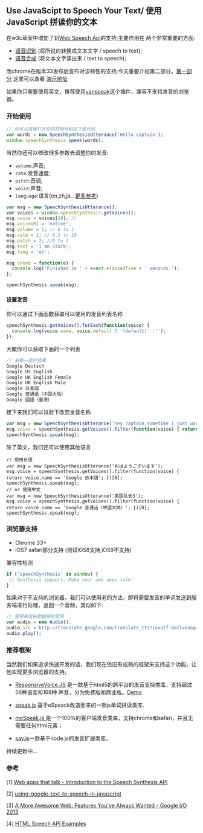 ## Use JavaScipt to Speech Your Text/ 使用JavaScript 拼读你的文本 

在w3c草案中增加了对[Web Speech Api](https://dvcs.w3.org/hg/speech-api/raw-file/tip/speechapi.html)的支持;主要作用在
两个非常重要的方面:
+ [语音识别](https://dvcs.w3.org/hg/speech-api/raw-file/tip/speechapi.html#speechreco-section) (将所说的转换成文本文字 / speech to text);
+ [语音合成](https://dvcs.w3.org/hg/speech-api/raw-file/tip/speechapi.html#tts-section) (将文本文字读出来 / text to speech);

而chrome在版本33发布后宣布对该特性的支持;今天重要介绍第二部分。[第一部分](https://github.com/JackPu/text-to-speech/blob/master/web-speech-regonition.md)
这里可以查看
[演示地址](http://events.jackpu.com/text-to-speech/demo.html)

如果你只需要使用英文，推荐使用[vanspeak](https://github.com/Vanthink-UED/vanspeak)这个插件，兼容不支持发音的浏览器。

### 开始使用

``` js
// 你可以直接打开你的控制台粘贴下面代码
var words = new SpeechSynthesisUtterance('Hello captain');
window.speechSynthesis.speak(words);
```

当然你还可以修改很多参数去调整你的发音:

+ `volume`:声音; 
+ `rate`:发音速度;
+ `pitch`:音调;
+ `voice`:声音;
+ `language`:语言(en,zh,ja...[更多参考](http://www.mathguide.de/info/tools/languagecode.html))

``` js
var msg = new SpeechSynthesisUtterance();
var voices = window.speechSynthesis.getVoices();
msg.voice = voices[10]; // 
msg.voiceURI = 'native';
msg.volume = 1; // 0 to 1
msg.rate = 1; // 0.1 to 10
msg.pitch = 2; //0 to 2
msg.text = 'I am Stark';
msg.lang = 'en';

msg.onend = function(e) {
  console.log('Finished in ' + event.elapsedTime + ' seconds.');
};

speechSynthesis.speak(msg);
```

#### 设置发音
你可以通过下面函数获取可以使用的发音列表名称
``` js
speechSynthesis.getVoices().forEach(function(voice) {
  console.log(voice.name, voice.default ? '(default)' :'');
});
```
大概你可以获取下面的一个列表
``` js
// 省略一部分结果
Google Deutsch 
Google US English 
Google UK English Female 
Google UK English Male 
Google 日本語 
Google 普通话（中国大陆）  
Google 國語（臺灣） 
```
接下来我们可以试验下改变发音名称
``` js
var msg = new SpeechSynthesisUtterance('hey captain,sometime I just want to break you perfect teeth');
msg.voice = speechSynthesis.getVoices().filter(function(voice) { return voice.name == 'Google US English'; })[0];
speechSynthesis.speak(msg);
```

除了英文，我们还可以使用其他语言
``` JS
// 使用日语
var msg = new SpeechSynthesisUtterance('おはようございます');
msg.voice = speechSynthesis.getVoices().filter(function(voice) { return voice.name == 'Google 日本語'; })[0];
speechSynthesis.speak(msg);
// or 使用中文
var msg = new SpeechSynthesisUtterance('美国队长3');
msg.voice = speechSynthesis.getVoices().filter(function(voice) { return voice.name == 'Google 普通话（中国大陆）'; })[0];
speechSynthesis.speak(msg);
```


### 浏览器支持

+ Chrome 33+
+ iOS7 safari部分支持 (测试iOS8支持,iOS9不支持)

 兼容性检测
 
```js
if ('speechSynthesis' in window) {
 // Synthesis support. Make your web apps talk!
}

```
如果对于不支持的浏览器，我们可以使用老的方法，即将需要发音的单词发送到服务端进行处理，返回一个音频，类似如下:
``` js
// 使用来自谷歌翻译的音频
var audio = new Audio();
audio.src ='http://translate.google.com/translate_tts?ie=utf-8&tl=en&q=' + encodeURI('hello captain');
audio.play();
```

### 推荐框架

当然我们如果追求快速开发的话，我们现在依旧有成熟的框架来支持这个功能，让他实现更多浏览器的支持。
+ [ResponsiveVoice.JS](http://responsivevoice.org/) 是一款基于html5的跨平台的发音支持类库，支持超过56种语言和168种
声音，分为免费版和商业版。[Demo](http://events.jackpu.com/text-to-speech/)

+ [speak.js](https://github.com/kripken/speak.js/) 基于eSpeack改造而来的一款js单词拼读类库.

+ [meSpeak.js ](http://www.masswerk.at/mespeak/)是一个100%的客户端发音类库，支持chrome和safari，并且无需要任何html元素；

+ [say.js](https://github.com/marak/say.js/)一款基于node.js的发音扩展类库。

持续更新中...

### 参考

[1] [Web apps that talk - Introduction to the Speech Synthesis API
](https://developers.google.com/web/updates/2014/01/Web-apps-that-talk-Introduction-to-the-Speech-Synthesis-API?hl=en) 

[2] [using-google-text-to-speech-in-javascript](http://stackoverflow.com/questions/15653145/using-google-text-to-speech-in-javascript)

[3] [A More Awesome Web: Features You've Always Wanted - Google I/O 2013
](https://www.youtube.com/watch?time_continue=1695&v=N_wTBKMuJis)

[4] [HTML Speech API Examples](https://lists.w3.org/Archives/Public/public-xg-htmlspeech/2011Nov/att-0008/web-speech-sample-code.html)



